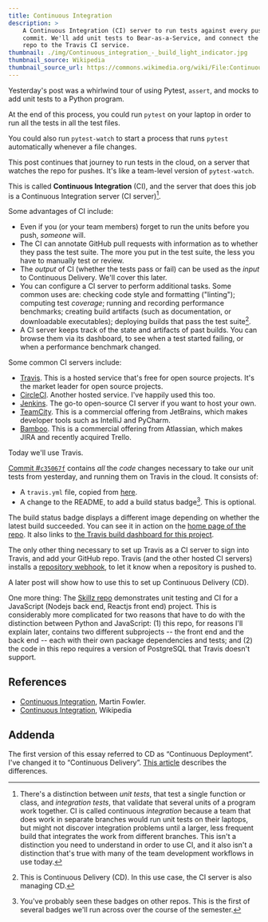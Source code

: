 ```yaml
---
title: Continuous Integration
description: >
    A Continuous Integration (CI) server to run tests against every pushed
    commit. We'll add unit tests to Bear-as-a-Service, and connect the GitHub
    repo to the Travis CI service.
thumbnail: ./img/Continuous_integration_-_build_light_indicator.jpg
thumbnail_source: Wikipedia
thumbnail_source_url: https://commons.wikimedia.org/wiki/File:Continuous_integration_-_build_light_indicator.jpg
---
```


Yesterday's post was a whirlwind tour of using Pytest, `assert`, and mocks to add unit tests to a Python program.

At the end of this process, you could run `pytest` on your laptop in order to
run all the tests in all the test files.

You could also run `pytest-watch` to start a process that runs `pytest`
automatically whenever a file changes.

This post continues that journey to run tests in the cloud, on a server that
watches the repo for pushes. It's like a team-level version of `pytest-watch`.

This is called **Continuous Integration** (CI), and the server that does this
job is a Continuous Integration server (CI server)[^1].

Some advantages of CI include:

* Even if you (or your team members) forget to run the units before you push, *someone* will.
* The CI can annotate GitHub pull requests with information as to whether they pass the test suite. The more you put in the test suite, the less you have to manually test or review.
* The *output* of CI (whether the tests pass or fail) can be used as the *input* to Continuous Delivery. We'll cover this later.
* You can configure a CI server to perform additional tasks. Some common uses are: checking code style and formatting ("linting"); computing test *coverage*; running and recording performance benchmarks; creating build artifacts (such as documentation, or downloadable executables); deploying builds that pass the test suite[^2].
* A CI server keeps track of the state and artifacts of past builds. You can browse them via its dashboard, to see when a test started failing, or when a performance benchmark changed.

Some common CI servers include:

* [Travis](https://travis-ci.org). This is a hosted service that's free for open source projects. It's the market leader for open source projects.
* [CircleCI](https://circleci.com). Another hosted service. I've happily used this too.
* [Jenkins](http://jenkins.io). The go-to open-source CI server if you want to host your own.
* [TeamCity](https://www.jetbrains.com/teamcity/). This is a commercial offering from JetBrains, which makes developer tools such as IntelliJ and PyCharm.
* [Bamboo](https://www.atlassian.com/software/bamboo). This is a commercial offering from Atlassian, which makes JIRA and recently acquired Trello.

Today we'll use Travis.

[Commit #`c35067f`](https://github.com/olinlibrary/bear-as-a-service/commit/c35067f8b60d7e2964a6ef38fc60870f817aeaea) contains *all* the *code* changes necessary to take our unit tests from yesterday, and running them on Travis in the cloud. It consists of:

* A `travis.yml` file, copied from [here](https://docs.travis-ci.com/user/languages/python/).
* A change to the README, to add a build status badge[^3]. This is optional.

The build status badge displays a different image depending on whether the latest build succeeded. You can see it in action on the [home page of the repo](https://github.com/olinlibrary/bear-as-a-service). It also links to [the Travis build dashboard for this project](https://travis-ci.org/olinlibrary/bear-as-a-service).

The only other thing necessary to set up Travis as a CI server to sign into Travis, and add your GitHub repo. Travis (and the other hosted CI servers) installs a [repository webhook](https://help.github.com/articles/about-webhooks/), to let it know when a repository is pushed to.

A later post will show how to use this to set up Continuous Delivery (CD).

One more thing: The [Skillz repo](https://github.com/olin-build/skillz) demonstrates unit testing and CI for a JavaScript (Nodejs back end, Reactjs front end) project. This is considerably more complicated for two reasons that have to do with the distinction between Python and JavaScript: (1) this repo, for reasons I'll explain later, contains two different subprojects -- the front end and the back end -- each with their own package dependencies and tests; and (2) the code in this repo requires a version of PostgreSQL that Travis doesn't support.

[^1]: There's a distinction between *unit tests*, that test a single function or class, and *integration tests*, that validate that several units of a program work together. CI is called continuous _integration_ because a team that does work in separate branches would run unit tests on their laptops, but might not discover integration problems until a larger, less frequent build that integrates the work from different branches. This isn't a distinction you need to understand in order to use CI, and it also isn't a distinction that's true with many of the team development workflows in use today.

[^2]: This is Continuous Delivery (CD). In this use case, the CI server is also managing CD.

[^3]: You've probably seen these badges on other repos. This is the first of several badges we'll run across over the course of the semester.

## References

* [Continuous Integration](https://www.martinfowler.com/articles/continuousIntegration.html), Martin Fowler.
* [Continuous Integration](https://en.wikipedia.org/wiki/Continuous_integration), Wikipedia

## Addenda

The first version of this essay referred to CD as “Continuous Deployment”.
I've changed it to “Continuous Delivery”. [This article](https://continuousdelivery.com/2010/08/continuous-delivery-vs-continuous-deployment/)
describes the differences.
